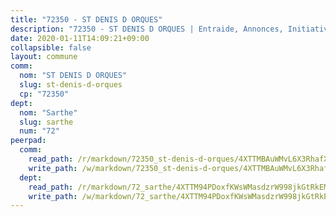```yaml
---
title: "72350 - ST DENIS D ORQUES"
description: "72350 - ST DENIS D ORQUES | Entraide, Annonces, Initiatives"
date: 2020-01-11T14:09:21+09:00
collapsible: false
layout: commune
comm:
  nom: "ST DENIS D ORQUES"
  slug: st-denis-d-orques
  cp: "72350"
dept:
  nom: "Sarthe"
  slug: sarthe
  num: "72"
peerpad:
  comm:
    read_path: /r/markdown/72350_st-denis-d-orques/4XTTMBAuWMvL6X3RhafXT5NrRKskAoaz3r7jSe3UoVYdQuQHq
    write_path: /w/markdown/72350_st-denis-d-orques/4XTTMBAuWMvL6X3RhafXT5NrRKskAoaz3r7jSe3UoVYdQuQHq-K3TgU8jL7Y3Ai7YYQRsfn9JfJuEqRa4vJqJd1sNnMC3GeXEKfNnYXKUmNYaL56o3enXsthNEdqdpw5K52Ph5Hc75TRFphHd6nfkbB67fGsJ7GsawnHpExDj7Asf5C45LJgHic3dd
  dept:
    read_path: /r/markdown/72_sarthe/4XTTM94PDoxfKWsWMasdzrW998jkGtRkEM3CSUC42xSpuJKZ5
    write_path: /w/markdown/72_sarthe/4XTTM94PDoxfKWsWMasdzrW998jkGtRkEM3CSUC42xSpuJKZ5-K3TgTpjFyG67yVeuXvSAfSYzY4Yx2FMtDhgpv5HM2EDBJRVMn95z33xx4XjRNYNVaVsBPQ1t4pG9MoyNqwTqa8mcnEUB8rK4BMVbvUhCtGWCPSFnDCaT8GJTyimDgsCirLN3zswh
---
```


